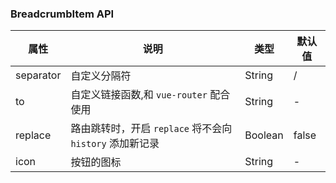 ### BreadcrumbItem API
| 属性        | 说明                                      | 类型      | 默认值   |
|-----------|-----------------------------------------|---------|-------|
| separator | 自定义分隔符                                  | String  | /     |
| to        | 自定义链接函数,和 `vue-router` 配合使用             | String  | -     |
| replace   | 路由跳转时，开启 `replace` 将不会向 `history` 添加新记录 | Boolean | false |
| icon      | 按钮的图标                                   | String  | -     |